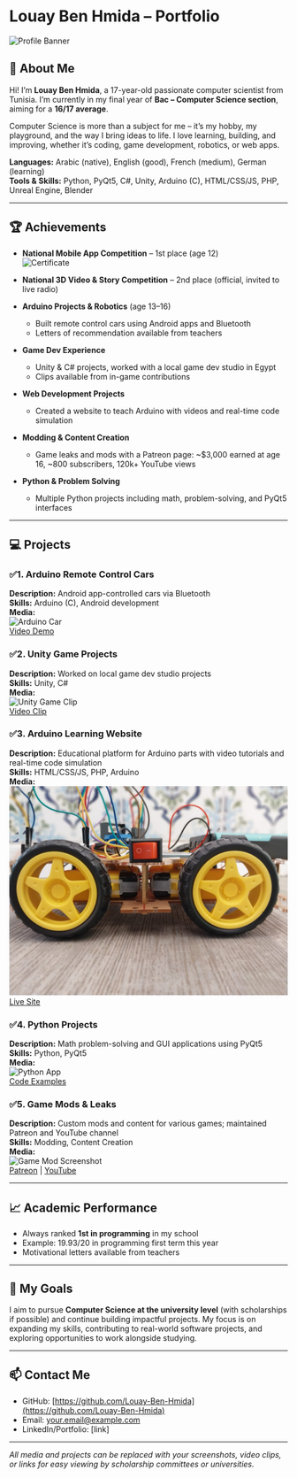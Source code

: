 # Louay Ben Hmida – Portfolio

![Profile Banner](path/to/banner-image.jpg)  

## 👋 About Me
Hi! I’m **Louay Ben Hmida**, a 17-year-old passionate computer scientist from Tunisia. I’m currently in my final year of **Bac – Computer Science section**, aiming for a **16/17 average**.  

Computer Science is more than a subject for me – it’s my hobby, my playground, and the way I bring ideas to life. I love learning, building, and improving, whether it’s coding, game development, robotics, or web apps.  

**Languages:** Arabic (native), English (good), French (medium), German (learning)  
**Tools & Skills:** Python, PyQt5, C#, Unity, Arduino (C), HTML/CSS/JS, PHP, Unreal Engine, Blender  

---

## 🏆 Achievements
- **National Mobile App Competition** – 1st place (age 12)  
  ![Certificate](path/to/certificate.jpg)  

- **National 3D Video & Story Competition** – 2nd place (official, invited to live radio)  

- **Arduino Projects & Robotics** (age 13–16)  
  - Built remote control cars using Android apps and Bluetooth  
  - Letters of recommendation available from teachers  

- **Game Dev Experience**  
  - Unity & C# projects, worked with a local game dev studio in Egypt  
  - Clips available from in-game contributions  

- **Web Development Projects**  
  - Created a website to teach Arduino with videos and real-time code simulation  

- **Modding & Content Creation**  
  - Game leaks and mods with a Patreon page: ~$3,000 earned at age 16, ~800 subscribers, 120k+ YouTube views  

- **Python & Problem Solving**  
  - Multiple Python projects including math, problem-solving, and PyQt5 interfaces  

---

## 💻 Projects

  ### ✅1. Arduino Remote Control Cars
  **Description:** Android app-controlled cars via Bluetooth  
  **Skills:** Arduino (C), Android development  
  **Media:**  
  ![Arduino Car](path/to/screenshot1.jpg)  
  [Video Demo](link-to-video)  
  
  ### ✅2. Unity Game Projects
  **Description:** Worked on local game dev studio projects  
  **Skills:** Unity, C#  
  **Media:**  
  ![Unity Game Clip](path/to/screenshot2.jpg)  
  [Video Clip](link-to-video)  
  
  ### ✅3. Arduino Learning Website
  **Description:** Educational platform for Arduino parts with video tutorials and real-time code simulation  
  **Skills:** HTML/CSS/JS, PHP, Arduino  
  **Media:**  
  ![Website Screenshot](source/Arduino/Car1.jpg)  
  [Live Site](link-to-website)  
  
  ### ✅4. Python Projects
  **Description:** Math problem-solving and GUI applications using PyQt5  
  **Skills:** Python, PyQt5  
  **Media:**  
  ![Python App](path/to/screenshot4.jpg)  
  [Code Examples](link-to-repo-or-snippets)  
  
  ### ✅5. Game Mods & Leaks
  **Description:** Custom mods and content for various games; maintained Patreon and YouTube channel  
  **Skills:** Modding, Content Creation  
  **Media:**  
  ![Game Mod Screenshot](path/to/screenshot5.jpg)  
  [Patreon](link-to-patreon) | [YouTube](link-to-youtube)  

---

## 📈 Academic Performance
- Always ranked **1st in programming** in my school  
- Example: 19.93/20 in programming first term this year  
- Motivational letters available from teachers  

---

## 🎯 My Goals
I aim to pursue **Computer Science at the university level** (with scholarships if possible) and continue building impactful projects. My focus is on expanding my skills, contributing to real-world software projects, and exploring opportunities to work alongside studying.  

---

## 📫 Contact Me
- GitHub: [https://github.com/Louay-Ben-Hmida](https://github.com/Louay-Ben-Hmida)  
- Email: your.email@example.com  
- LinkedIn/Portfolio: [link]  

---

*All media and projects can be replaced with your screenshots, video clips, or links for easy viewing by scholarship committees or universities.*
